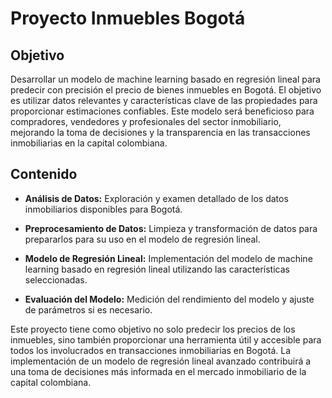 # Proyecto Inmuebles Bogotá

## Objetivo
Desarrollar un modelo de machine learning basado en regresión lineal para predecir con precisión el precio de bienes inmuebles en Bogotá. El objetivo es utilizar datos relevantes y características clave de las propiedades para proporcionar estimaciones confiables. Este modelo será beneficioso para compradores, vendedores y profesionales del sector inmobiliario, mejorando la toma de decisiones y la transparencia en las transacciones inmobiliarias en la capital colombiana.

## Contenido
- **Análisis de Datos:** Exploración y examen detallado de los datos inmobiliarios disponibles para Bogotá.
  
- **Preprocesamiento de Datos:** Limpieza y transformación de datos para prepararlos para su uso en el modelo de regresión lineal.

- **Modelo de Regresión Lineal:** Implementación del modelo de machine learning basado en regresión lineal utilizando las características seleccionadas.

- **Evaluación del Modelo:** Medición del rendimiento del modelo y ajuste de parámetros si es necesario.

Este proyecto tiene como objetivo no solo predecir los precios de los inmuebles, sino también proporcionar una herramienta útil y accesible para todos los involucrados en transacciones inmobiliarias en Bogotá. La implementación de un modelo de regresión lineal avanzado contribuirá a una toma de decisiones más informada en el mercado inmobiliario de la capital colombiana.
